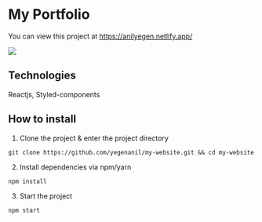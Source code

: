 # My Portfolio 

You can view this project at https://anilyegen.netlify.app/

<img src="https://user-images.githubusercontent.com/60621490/167270924-43b394d0-d749-4b22-8408-db07c7e5c590.PNG" />

## Technologies

Reactjs, Styled-components

## How to install

1. Clone the project & enter the project directory
```
git clone https://github.com/yegenanil/my-website.git && cd my-website
```
2. Install dependencies via npm/yarn
```
npm install
```
3. Start the project
```
npm start
```
